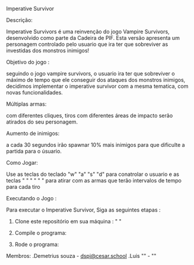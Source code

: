 Imperative Survivor

Descrição:

Imperative Survivors é uma reinvenção do jogo Vampire Survivors,
desenvolvido como parte da Cadeira de PIF. Esta versão apresenta
um personagem controlado pelo usuario que ira ter que sobreviver
as investidas dos monstros inimigos!

Objetivo do jogo :

seguindo o jogo vampire survivors, o usuario ira ter que sobreviver
o máximo de tempo que ele conseguir dos ataques dos monstros inimigos,
decidimos implementar o imperative survivor com a mesma tematica,
com novas funcionalidades.

Múltiplas armas:

com diferentes cliques, tiros com diferentes áreas de impacto serão
atirados do seu personagem.

Aumento de inimigos:

a cada 30 segundos irão spawnar 10% mais inimigos para que dificulte 
a partida para o úsuario.

Como Jogar:

Use as teclas do teclado "w" "a" "s" "d" para conatrolar o usuario
e as teclas " " " " " " para atirar com as armas que terão intervalos 
de tempo para cada tiro

Executando o Jogo :

Para executar o Imperative Survivor, Siga as seguintes etapas :

1. Clone este repositório em sua máquina : " "

2. Compile o programa: 

3. Rode o programa:

Membros:
.Demetrius souza - dspj@cesar.school
.Luis "" - ""
